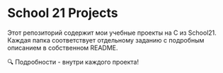 # School 21 Projects

Этот репозиторий содержит мои учебные проекты на С из School21. Каждая папка соответствует отдельному заданию с подробным описанием в собственном README.

🔍 Подробности - внутри каждого проекта!